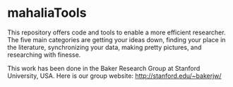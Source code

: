 mahaliaTools
============

This repository offers code and tools to enable a more efficient researcher. The five main categories are getting your ideas down, finding your place in the literature, synchronizing your data, making pretty pictures, and researching with finesse.

This work has been done in the Baker Research Group at Stanford University, USA. Here is our group website: http://stanford.edu/~bakerjw/
